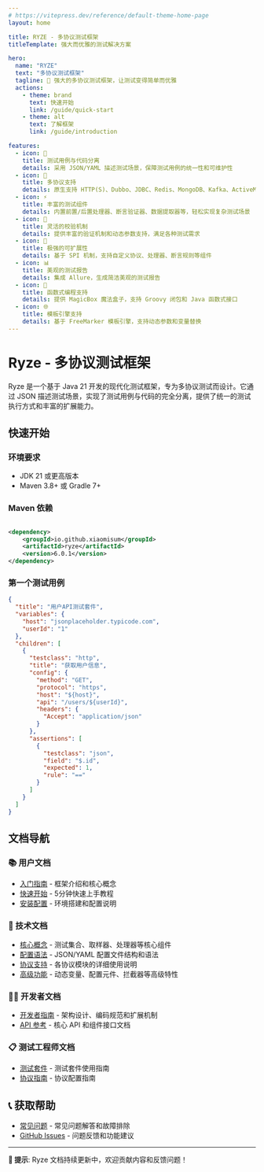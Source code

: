 ```yaml
---
# https://vitepress.dev/reference/default-theme-home-page
layout: home

title: RYZE - 多协议测试框架
titleTemplate: 强大而优雅的测试解决方案

hero:
  name: "RYZE"
  text: "多协议测试框架"
  tagline: 🚀 强大的多协议测试框架，让测试变得简单而优雅
  actions:
    - theme: brand
      text: 快速开始
      link: /guide/quick-start
    - theme: alt
      text: 了解框架
      link: /guide/introduction

features:
  - icon: 🎯
    title: 测试用例与代码分离
    details: 采用 JSON/YAML 描述测试场景，保障测试用例的统一性和可维护性
  - icon: 🔧
    title: 多协议支持
    details: 原生支持 HTTP(S)、Dubbo、JDBC、Redis、MongoDB、Kafka、ActiveMQ、RabbitMQ 等多种协议测试
  - icon: ⚡
    title: 丰富的测试组件
    details: 内置前置/后置处理器、断言验证器、数据提取器等，轻松实现复杂测试场景
  - icon: 🎨
    title: 灵活的校验机制
    details: 提供丰富的验证机制和动态参数支持，满足各种测试需求
  - icon: 🚀
    title: 极强的可扩展性
    details: 基于 SPI 机制，支持自定义协议、处理器、断言规则等组件
  - icon: 📊
    title: 美观的测试报告
    details: 集成 Allure，生成简洁美观的测试报告
  - icon: 🎪
    title: 函数式编程支持
    details: 提供 MagicBox 魔法盒子，支持 Groovy 闭包和 Java 函数式接口
  - icon: 🌐
    title: 模板引擎支持
    details: 基于 FreeMarker 模板引擎，支持动态参数和变量替换
---
```



# Ryze - 多协议测试框架

Ryze 是一个基于 Java 21 开发的现代化测试框架，专为多协议测试而设计。它通过 JSON
描述测试场景，实现了测试用例与代码的完全分离，提供了统一的测试执行方式和丰富的扩展能力。

## 快速开始

### 环境要求

- JDK 21 或更高版本
- Maven 3.8+ 或 Gradle 7+

### Maven 依赖

```xml

<dependency>
    <groupId>io.github.xiaomisum</groupId>
    <artifactId>ryze</artifactId>
    <version>6.0.1</version>
</dependency>
```

### 第一个测试用例

```json
{
  "title": "用户API测试套件",
  "variables": {
    "host": "jsonplaceholder.typicode.com",
    "userId": "1"
  },
  "children": [
    {
      "testclass": "http",
      "title": "获取用户信息",
      "config": {
        "method": "GET",
        "protocol": "https",
        "host": "${host}",
        "api": "/users/${userId}",
        "headers": {
          "Accept": "application/json"
        }
      },
      "assertions": [
        {
          "testclass": "json",
          "field": "$.id",
          "expected": 1,
          "rule": "=="
        }
      ]
    }
  ]
}
```

## 文档导航

### 📚 用户文档

- [入门指南](/guide/introduction) - 框架介绍和核心概念
- [快速开始](/guide/quick-start) - 5分钟快速上手教程
- [安装配置](/guide/installation) - 环境搭建和配置说明

### 🔧 技术文档

- [核心概念](/guide/concepts/test-suite) - 测试集合、取样器、处理器等核心组件
- [配置语法](/guide/configuration/structure) - JSON/YAML 配置文件结构和语法
- [协议支持](/guide/protocols/http) - 各协议模块的详细使用说明
- [高级功能](/guide/advanced/variables-and-functions) - 动态变量、配置元件、拦截器等高级特性

### 👨‍💻 开发者文档

- [开发者指南](/developer/) - 架构设计、编码规范和扩展机制
- [API 参考](/developer/api/) - 核心 API 和组件接口文档

### 📋 测试工程师文档

- [测试套件](/tester/test-suite/test-suite-project) - 测试套件使用指南
- [协议指南](/tester/protocols/http) - 协议配置指南

## 📞 获取帮助

- [常见问题](/faq/) - 常见问题解答和故障排除
- [GitHub Issues](https://github.com/XiaoMiSum/ryze/issues) - 问题反馈和功能建议

---

**📢 提示**: Ryze 文档持续更新中，欢迎贡献内容和反馈问题！